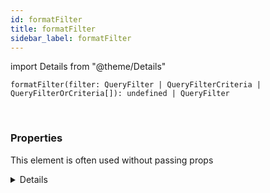 ```yaml
---
id: formatFilter
title: formatFilter
sidebar_label: formatFilter
---
```


import Details from "@theme/Details"


```tsx
formatFilter(filter: QueryFilter | QueryFilterCriteria | QueryFilterOrCriteria[]): undefined | QueryFilter
```
<br/>



### Properties

This element is often used without passing props

<Details summary={<summary><b>Additional properties for advanced use cases</b></summary>}><div>

| Properties | Type | Description |
| --------- | ---- | ----------- |
| filter | [QueryFilter](/framework-api/interfaces/QueryFilter.md) \| [QueryFilterCriteria](/framework-api/interfaces/QueryFilterCriteria.md) \| [QueryFilterOrCriteria](/framework-api/types/QueryFilterOrCriteria.md)[] |  |


</div></Details>